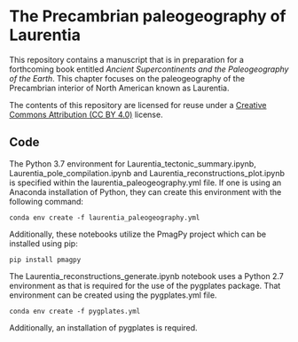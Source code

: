 # The Precambrian paleogeography of Laurentia

This repository contains a manuscript that is in preparation for a forthcoming book entitled *Ancient Supercontinents and the Paleogeography of the Earth*. This chapter focuses on the paleogeography of the Precambrian interior of North American known as Laurentia.

The contents of this repository are licensed for reuse under a [Creative Commons Attribution (CC BY 4.0)](http://creativecommons.org/licenses/by/4.0/) license.

## Code

The Python 3.7 environment for Laurentia_tectonic_summary.ipynb, Laurentia_pole_compilation.ipynb and 	Laurentia_reconstructions_plot.ipynb is specified within the laurentia_paleogeography.yml file. If one is using an Anaconda installation of Python, they can create this environment with the following command: 

```conda env create -f laurentia_paleogeography.yml```

Additionally, these notebooks utilize the PmagPy project which can be installed using pip:

```pip install pmagpy```

The Laurentia_reconstructions_generate.ipynb notebook uses a Python 2.7 environment as that is required for the use of the pygplates package. That environment can be created using the pygplates.yml file.

```conda env create -f pygplates.yml```

Additionally, an installation of pygplates is required.
